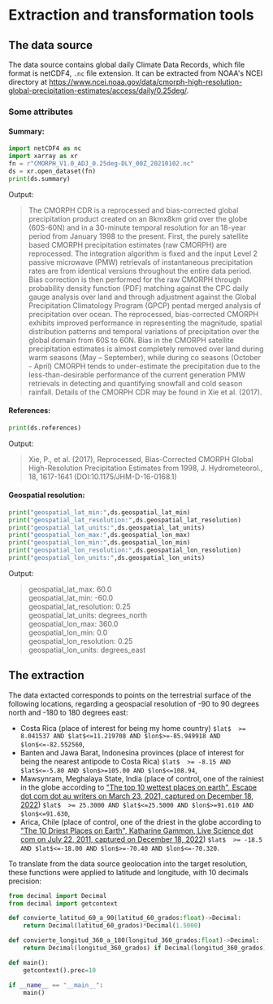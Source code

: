 # Extraction and transformation tools

## The data source
The data source contains global daily Climate Data Records, which file format is netCDF4, `.nc` file extension. It can be extracted from NOAA's NCEI directory at https://www.ncei.noaa.gov/data/cmorph-high-resolution-global-precipitation-estimates/access/daily/0.25deg/.

### Some attributes

#### Summary:
~~~py
import netCDF4 as nc
import xarray as xr
fn = r"CMORPH_V1.0_ADJ_0.25deg-DLY_00Z_20210102.nc"
ds = xr.open_dataset(fn)
print(ds.summary)
~~~

Output:

>The CMORPH CDR is a reprocessed and bias-corrected global precipitation product created on an 8kmx8km grid over the globe (60S-60N) and in a 30-minute temporal resolution for an 18-year period from January 1998 to the present. First, the purely satellite based CMORPH precipitation estimates (raw CMORPH) are reprocessed. The integration algorithm is fixed and the input Level 2 passive microwave (PMW) retrievals of instantaneous precipitation rates are from identical versions throughout the entire data period. Bias correction is then performed for the raw CMORPH through probability density function (PDF) matching against the CPC daily gauge analysis over land and through adjustment against the Global Precipitation Climatology Program (GPCP) pentad merged analysis of precipitation over ocean. The reprocessed, bias-corrected CMORPH exhibits improved performance in representing the magnitude, spatial distribution patterns and temporal variations of precipitation over the global domain from 60S to 60N. Bias in the CMORPH satellite precipitation estimates is almost completely removed over land during warm seasons (May – September), while during co seasons (October - April) CMORPH tends to under-estimate the precipitation due to the less-than-desirable performance of the current generation PMW retrievals in detecting and quantifying snowfall and cold season rainfall. Details of the CMORPH CDR may be found in Xie et al. (2017).

#### References:
~~~py
print(ds.references)
~~~

Output:

> Xie, P., et al. (2017), Reprocessed, Bias-Corrected CMORPH Global High-Resolution Precipitation Estimates from 1998, J. Hydrometeorol., 18, 1617-1641 (DOI:10.1175/JHM-D-16-0168.1)

#### Geospatial resolution:
~~~py
print("geospatial_lat_min:",ds.geospatial_lat_min)
print("geospatial_lat_resolution:",ds.geospatial_lat_resolution)
print("geospatial_lat_units:",ds.geospatial_lat_units)
print("geospatial_lon_max:",ds.geospatial_lon_max)
print("geospatial_lon_min:",ds.geospatial_lon_min)
print("geospatial_lon_resolution:",ds.geospatial_lon_resolution)
print("geospatial_lon_units:",ds.geospatial_lon_units)
~~~

Output:
>geospatial_lat_max: 60.0<br/>
>geospatial_lat_min: -60.0<br/>
>geospatial_lat_resolution: 0.25<br/>
>geospatial_lat_units: degrees_north<br/>
>geospatial_lon_max: 360.0<br/>
>geospatial_lon_min: 0.0<br/>
>geospatial_lon_resolution: 0.25<br/>
>geospatial_lon_units: degrees_east<br/>

## The extraction

The data extacted corresponds to points on the terrestrial surface of the following locations, regarding a geospacial resolution of -90 to 90 degrees north and -180 to 180 degrees east:
 - Costa Rica (place of interest for being my home country) `$lat$  >= 8.041537 AND $lat$<=11.219708 AND $lon$>=-85.949918 AND $lon$<=-82.552560`,
 - Banten and Jawa Barat, Indonesina provinces (place of interest for being the nearest antipode to Costa Rica) `$lat$  >= -8.15 AND $lat$<=-5.80 AND $lon$>=105.00 AND $lon$<=108.94`,
 - Mawsynram, Meghalaya State, India (place of control, one of the rainiest in the globe according to ["The top 10 wettest places on earth",
Escape dot com dot au writers	on March 23, 2021, captured on December 18, 2022](https://www.escape.com.au/escape-travel/the-top-10-wettest-places-on-earth/news-story/993eaffca1d3d5fabc0c9d73bef06b96)) `$lat$  >= 25.3000 AND $lat$<=25.5000 AND $lon$>=91.610 AND $lon$<=91.630`,
 - Arica, Chile (place of control, one of the driest in the globe according to ["The 10 Driest Places on Earth", Katharine Gammon,
 Live Science dot com on July 22, 2011, captured on December 18, 2022](https://www.livescience.com/30627-10-driest-places-on-earth.html)) `$lat$  >= -18.5 AND $lat$<=-18.00 AND $lon$>=-70.40 AND $lon$<=-70.320`.
 
To translate from the data source geolocation into the target resolution, these functions were applied to latitude and longitude, with 10 decimals precision:
~~~py
from decimal import	Decimal
from decimal import	getcontext

def convierte_latitud_60_a_90(latitud_60_grados:float)->Decimal:
    return Decimal(latitud_60_grados)*Decimal(1.5000)

def convierte_longitud_360_a_180(longitud_360_grados:float)->Decimal:
    return Decimal(longitud_360_grados) if Decimal(longitud_360_grados) <= Decimal(180.0000) else Decimal(longitud_360_grados)-Decimal(360.0000)        

def main():
    getcontext().prec=10

if __name__ == "__main__":
    main()

~~~
